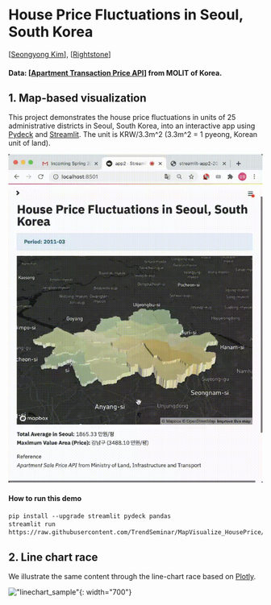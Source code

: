 # House Price Fluctuations in Seoul, South Korea
[[Seongyong Kim](http://syoi92.github.io)], [[Rightstone](https://)]

#### Data: [[Apartment Transaction Price API](https://www.data.go.kr/data/15057511/openapi.do)] from MOLIT of Korea.



## 1. Map-based visualization


This project demonstrates the house price fluctuations in units of 25 administrative districts in Seoul, South Korea, into an interactive app using [Pydeck](https://deckgl.readthedocs.io/en/latest/) and [Streamlit](https://streamlit.io). The unit is KRW/3.3m^2 (3.3m^2 = 1 pyeong, Korean unit of land).


![Making-of Animation](https://raw.githubusercontent.com/TrendSeminar/MapVisualize_HousePrice/main/src/streamlit-app.gif "Making-of Animation")


#### How to run this demo
```
pip install --upgrade streamlit pydeck pandas
streamlit run https://raw.githubusercontent.com/TrendSeminar/MapVisualize_HousePrice/main/app.py
```



## 2. Line chart race 

We illustrate the same content through the line-chart race based on [Plotly](https://plotly.com/python/).

!["linechart_sample"](https://raw.githubusercontent.com/TrendSeminar/MapVisualize_HousePrice/main/src/linechart_race.gif "linechart_sample"){: width="700"}